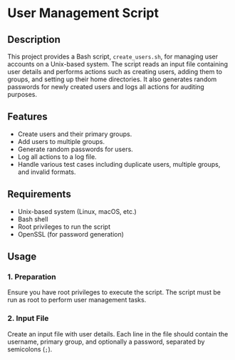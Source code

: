 # User Management Script

## Description

This project provides a Bash script, `create_users.sh`, for managing user accounts on a Unix-based system. The script reads an input file containing user details and performs actions such as creating users, adding them to groups, and setting up their home directories. It also generates random passwords for newly created users and logs all actions for auditing purposes.

## Features

- Create users and their primary groups.
- Add users to multiple groups.
- Generate random passwords for users.
- Log all actions to a log file.
- Handle various test cases including duplicate users, multiple groups, and invalid formats.

## Requirements

- Unix-based system (Linux, macOS, etc.)
- Bash shell
- Root privileges to run the script
- OpenSSL (for password generation)

## Usage

### 1. Preparation

Ensure you have root privileges to execute the script. The script must be run as root to perform user management tasks.

### 2. Input File

Create an input file with user details. Each line in the file should contain the username, primary group, and optionally a password, separated by semicolons (`;`).

